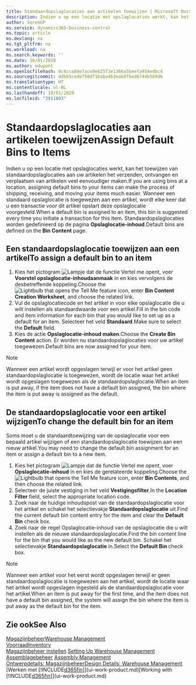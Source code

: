 ```yaml
---
title: Standaardopslaglocaties aan artikelen toewijzen | Microsoft Docs
description: Indien u op een locatie met opslaglocaties werkt, kan het toewijzen van standaardopslaglocaties aan uw artikelen het verzenden, ontvangen en verplaatsen van artikelen veel eenvoudiger maken. Wanneer een standaard opslaglocatie is toegewezen aan een artikel, wordt elke keer dat u een transactie voor dit artikel opstart deze opslaglocatie voorgesteld.
author: SorenGP
ms.service: dynamics365-business-central
ms.topic: article
ms.devlang: na
ms.tgt_pltfrm: na
ms.workload: na
ms.search.keywords: ''
ms.date: 10/01/2020
ms.author: edupont
ms.openlocfilehash: 8c8cca84e7ace9eb25f3e1366a5beefa954edbc4
ms.sourcegitcommit: ddbb5cede750df1baba4b3eab8fbed6744b5b9d6
ms.translationtype: HT
ms.contentlocale: nl-NL
ms.lasthandoff: 10/01/2020
ms.locfileid: "3911893"
---
```

# <a name="assign-default-bins-to-items"></a><span data-ttu-id="4fbba-104">Standaardopslaglocaties aan artikelen toewijzen</span><span class="sxs-lookup"><span data-stu-id="4fbba-104">Assign Default Bins to Items</span></span>
<span data-ttu-id="4fbba-105">Indien u op een locatie met opslaglocaties werkt, kan het toewijzen van standaardopslaglocaties aan uw artikelen het verzenden, ontvangen en verplaatsen van artikelen veel eenvoudiger maken.</span><span class="sxs-lookup"><span data-stu-id="4fbba-105">If you are using bins at a location, assigning default bins to your items can make the process of shipping, receiving, and moving your items much easier.</span></span> <span data-ttu-id="4fbba-106">Wanneer een standaard opslaglocatie is toegewezen aan een artikel, wordt elke keer dat u een transactie voor dit artikel opstart deze opslaglocatie voorgesteld.</span><span class="sxs-lookup"><span data-stu-id="4fbba-106">When a default bin is assigned to an item, this bin is suggested every time you initiate a transaction for this item.</span></span> <span data-ttu-id="4fbba-107">Standaardopslaglocaties worden gedefinieerd op de pagina **Opslaglocatie-inhoud**.</span><span class="sxs-lookup"><span data-stu-id="4fbba-107">Default bins are defined on the **Bin Content** page.</span></span>  

## <a name="to-assign-a-default-bin-to-an-item"></a><span data-ttu-id="4fbba-108">Een standaardopslaglocatie toewijzen aan een artikel</span><span class="sxs-lookup"><span data-stu-id="4fbba-108">To assign a default bin to an item</span></span>
1.  <span data-ttu-id="4fbba-109">Kies het pictogram ![Lampje dat de functie Vertel me opent](media/ui-search/search_small.png "Vertel me wat u wilt doen"), voer **Voorstel opslaglocatie-inhoudaanmaak** in en kies vervolgens de desbetreffende koppeling.</span><span class="sxs-lookup"><span data-stu-id="4fbba-109">Choose the ![Lightbulb that opens the Tell Me feature](media/ui-search/search_small.png "Tell me what you want to do") icon, enter **Bin Content Creation Worksheet**, and choose the related link.</span></span>  
2.  <span data-ttu-id="4fbba-110">Vul de opslaglocatiecode en het artikel in voor elke opslaglocatie die u wilt instellen als standaardwaarde voor een artikel.</span><span class="sxs-lookup"><span data-stu-id="4fbba-110">Fill in the bin code and item information for each bin that you would like to set up as a default for an item.</span></span> <span data-ttu-id="4fbba-111">Selecteer het veld **Standaard**.</span><span class="sxs-lookup"><span data-stu-id="4fbba-111">Make sure to select the **Default** field.</span></span>  
3.  <span data-ttu-id="4fbba-112">Kies de actie **Opslaglocatie-inhoud maken**.</span><span class="sxs-lookup"><span data-stu-id="4fbba-112">Choose the **Create Bin Content** action.</span></span> <span data-ttu-id="4fbba-113">Er worden nu standaardopslaglocaties voor uw artikel toegewezen.</span><span class="sxs-lookup"><span data-stu-id="4fbba-113">Default bins are now assigned for your item.</span></span>  

> [!NOTE]  
>  <span data-ttu-id="4fbba-114">Wanneer een artikel wordt opgeslagen terwijl er voor het artikel geen standaardopslaglocatie is toegewezen, wordt de locatie waar het artikel wordt opgeslagen toegewezen als de standaardopslaglocatie.</span><span class="sxs-lookup"><span data-stu-id="4fbba-114">When an item is put away, if the item does not have a default bin assigned, the bin where the item is put away is assigned as the default.</span></span>  

## <a name="to-change-the-default-bin-for-an-item"></a><span data-ttu-id="4fbba-115">De standaardopslaglocatie voor een artikel wijzigen</span><span class="sxs-lookup"><span data-stu-id="4fbba-115">To change the default bin for an item</span></span>  
<span data-ttu-id="4fbba-116">Soms moet u de standaardtoewijzing van de opslaglocatie voor een bepaald artikel wijzigen of een standaardopslaglocatie toewijzen aan een nieuw artikel.</span><span class="sxs-lookup"><span data-stu-id="4fbba-116">You may need to change the default bin assignment for an item or assign a default bin to a new item.</span></span>    
1.  <span data-ttu-id="4fbba-117">Kies het pictogram ![Lampje dat de functie Vertel me opent](media/ui-search/search_small.png "Vertel me wat u wilt doen"), voer **Opslaglocatie-inhoud** in en kies de gerelateerde koppeling.</span><span class="sxs-lookup"><span data-stu-id="4fbba-117">Choose the ![Lightbulb that opens the Tell Me feature](media/ui-search/search_small.png "Tell me what you want to do") icon, enter **Bin Contents**, and then choose the related link.</span></span>  
2.  <span data-ttu-id="4fbba-118">Selecteer de juiste vestiging in het veld **Vestigingsfilter**.</span><span class="sxs-lookup"><span data-stu-id="4fbba-118">In the **Location Filter** field, select the appropriate location code.</span></span>  
3.  <span data-ttu-id="4fbba-119">Zoek naar de huidige inhoudspost van de standaardopslaglocatie voor het artikel en schakel het selectievakje **Standaardopslaglocatie** uit.</span><span class="sxs-lookup"><span data-stu-id="4fbba-119">Find the current default bin content entry for the item and clear the **Default Bin** check box.</span></span>  
4.  <span data-ttu-id="4fbba-120">Zoek naar de regel Opslaglocatie-inhoud van de opslaglocatie die u wilt instellen als de nieuwe standaardopslaglocatie.</span><span class="sxs-lookup"><span data-stu-id="4fbba-120">Find the bin content line for the bin that you would like as the new default bin.</span></span> <span data-ttu-id="4fbba-121">Schakel het selectievakje **Standaardopslaglocatie** in.</span><span class="sxs-lookup"><span data-stu-id="4fbba-121">Select the **Default Bin** check box.</span></span>  

> [!NOTE]  
>  <span data-ttu-id="4fbba-122">Wanneer een artikel voor het eerst wordt opgeslagen terwijl er geen standaardopslaglocatie is toegewezen aan het artikel, wordt de locatie waar het artikel wordt opgeslagen ingesteld als de standaardopslaglocatie voor het artikel.</span><span class="sxs-lookup"><span data-stu-id="4fbba-122">When an item is put away for the first time, and the item does not have a default bin assigned, the system will assign the bin where the item is put away as the default bin for the item.</span></span>  

## <a name="see-also"></a><span data-ttu-id="4fbba-123">Zie ook</span><span class="sxs-lookup"><span data-stu-id="4fbba-123">See Also</span></span>  
[<span data-ttu-id="4fbba-124">Magazijnbeheer</span><span class="sxs-lookup"><span data-stu-id="4fbba-124">Warehouse Management</span></span>](warehouse-manage-warehouse.md)  
[<span data-ttu-id="4fbba-125">Voorraad</span><span class="sxs-lookup"><span data-stu-id="4fbba-125">Inventory</span></span>](inventory-manage-inventory.md)  
<span data-ttu-id="4fbba-126">[Magazijnbeheer instellen](warehouse-setup-warehouse.md)   </span><span class="sxs-lookup"><span data-stu-id="4fbba-126">[Setting Up Warehouse Management](warehouse-setup-warehouse.md)   </span></span>  
<span data-ttu-id="4fbba-127">[Assemblagebeheer](assembly-assemble-items.md)  </span><span class="sxs-lookup"><span data-stu-id="4fbba-127">[Assembly Management](assembly-assemble-items.md)  </span></span>  
[<span data-ttu-id="4fbba-128">Ontwerpdetails: Magazijnbeheer</span><span class="sxs-lookup"><span data-stu-id="4fbba-128">Design Details: Warehouse Management</span></span>](design-details-warehouse-management.md)  
<span data-ttu-id="4fbba-129">[Werken met [!INCLUDE[d365fin](includes/d365fin_md.md)]](ui-work-product.md)</span><span class="sxs-lookup"><span data-stu-id="4fbba-129">[Working with [!INCLUDE[d365fin](includes/d365fin_md.md)]](ui-work-product.md)</span></span>
